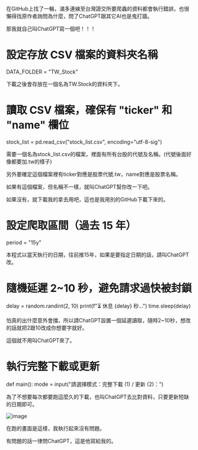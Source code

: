 在GitHub上找了一輪，滿多連線至台灣證交所要爬蟲的資料都會執行錯誤，也很懶得找原作者詢問為什麼，問了ChatGPT跟其它AI也是鬼打牆。

那我就自己叫ChatGPT寫一個吧！！！

# 設定存放 CSV 檔案的資料夾名稱
DATA_FOLDER = "TW_Stock"

下載之後會存放在一個名為TW.Stock的資料夾下。

# 讀取 CSV 檔案，確保有 "ticker" 和 "name" 欄位
stock_list = pd.read_csv("stock_list.csv", encoding="utf-8-sig")

需要一個名為stock_list.csv的檔案，裡面有所有台股的代號及名稱。(代號後面好像都要加.tw的樣子)

另外要確定這個檔案裡有ticker對應是股票代號.tw，name對應是股票名稱。

如果有這個檔案，但名稱不一樣，就叫ChatGPT幫你改一下吧。

如果沒有，就下載我的拿去用吧，這也是我用別的GitHub下載下來的。

# 設定爬取區間（過去 15 年）
period = "15y"

本程式以當天執行的日期，往前推15年，如果是要指定日期的話，請叫ChatGPT改。

# **隨機延遲 2~10 秒，避免請求過快被封鎖**
delay = random.randint(2, 10)
print(f"⏳ 休息 {delay} 秒...")
time.sleep(delay)

怕真的出什麼意外會擋，所以請ChatGPT設置一個延遲讀取，隨時2~10秒，想改的話就把2跟10改成你想要字就好。

這個就不用叫ChatGPT來了。

# 執行完整下載或更新
def main():
    mode = input("請選擇模式：完整下載 (1) / 更新 (2)：")

為了不想要每次都要跑這麼久的下載，也叫ChatGPT去比對資料，只要更新短缺的日期即可。

![image](https://github.com/user-attachments/assets/4ba67ea5-5ba8-46fb-80f2-3370e517ebe1)

在跑的畫面是這樣，我執行起來沒有問題。

有問題的話一律問ChatGPT，這是他寫給我的。
